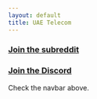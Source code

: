 ```yaml
---
layout: default
title: UAE Telecom
---
```


### [Join the subreddit](https://reddit.com/r/etisalat)
### [Join the Discord](https://discord.gg/6XUPVhyNKz)

Check the navbar above.